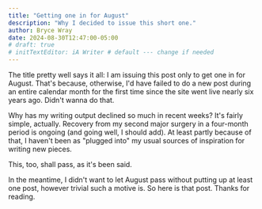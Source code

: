 ```yaml
---
title: "Getting one in for August"
description: "Why I decided to issue this short one."
author: Bryce Wray
date: 2024-08-30T12:47:00-05:00
# draft: true
# initTextEditor: iA Writer # default --- change if needed
---
```


The title pretty well says it all: I am issuing this post only to get one in for August. That's because, otherwise, I'd have failed to do a new post during an entire calendar month for the first time since the site went live nearly six years ago. Didn't wanna do that.

<!--more-->

Why has my writing output declined so much in recent weeks? It's fairly simple, actually. Recovery from my second major surgery in a four-month period is ongoing (and going well, I should add). At least partly because of that, I haven't been as "plugged into" my usual sources of inspiration for writing new pieces.

This, too, shall pass, as it's been said.

In the meantime, I didn't want to let August pass without putting up at least one post, however trivial such a motive is. So here is that post. Thanks for reading.
